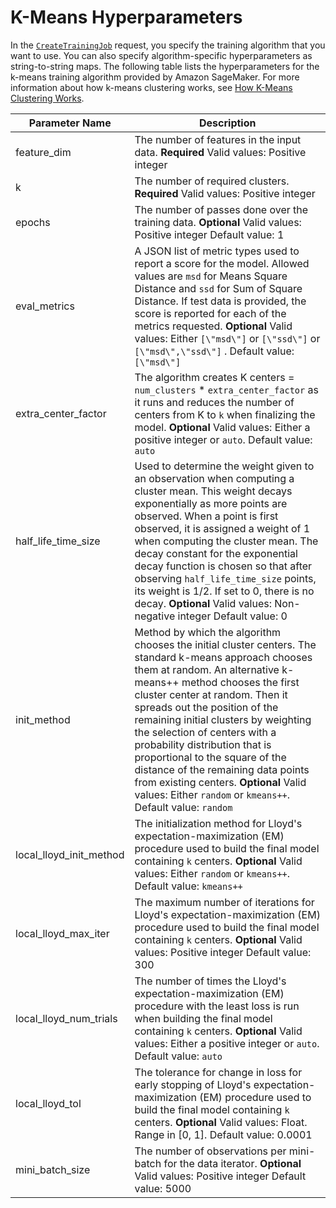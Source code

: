 # K\-Means Hyperparameters<a name="k-means-api-config"></a>

In the [ `CreateTrainingJob`](https://docs.aws.amazon.com/sagemaker/latest/APIReference/API_CreateTrainingJob.html) request, you specify the training algorithm that you want to use\. You can also specify algorithm\-specific hyperparameters as string\-to\-string maps\. The following table lists the hyperparameters for the k\-means training algorithm provided by Amazon SageMaker\. For more information about how k\-means clustering works, see [How K\-Means Clustering Works](algo-kmeans-tech-notes.md)\.


| Parameter Name | Description | 
| --- | --- | 
| feature\_dim | The number of features in the input data\. **Required** Valid values: Positive integer  | 
| k |  The number of required clusters\. **Required** Valid values: Positive integer  | 
| epochs | The number of passes done over the training data\. **Optional** Valid values: Positive integer Default value: 1  | 
| eval\_metrics | A JSON list of metric types used to report a score for the model\. Allowed values are `msd` for Means Square Distance and `ssd` for Sum of Square Distance\. If test data is provided, the score is reported for each of the metrics requested\. **Optional** Valid values: Either `[\"msd\"]` or `[\"ssd\"]` or `[\"msd\",\"ssd\"]` \. Default value: `[\"msd\"]`  | 
| extra\_center\_factor | The algorithm creates K centers = `num_clusters` \* `extra_center_factor` as it runs and reduces the number of centers from K to `k` when finalizing the model\. **Optional** Valid values: Either a positive integer or `auto`\. Default value: `auto`  | 
| half\_life\_time\_size | Used to determine the weight given to an observation when computing a cluster mean\. This weight decays exponentially as more points are observed\. When a point is first observed, it is assigned a weight of 1 when computing the cluster mean\. The decay constant for the exponential decay function is chosen so that after observing `half_life_time_size` points, its weight is 1/2\. If set to 0, there is no decay\. **Optional** Valid values: Non\-negative integer Default value: 0  | 
| init\_method | Method by which the algorithm chooses the initial cluster centers\. The standard k\-means approach chooses them at random\. An alternative k\-means\+\+ method chooses the first cluster center at random\. Then it spreads out the position of the remaining initial clusters by weighting the selection of centers with a probability distribution that is proportional to the square of the distance of the remaining data points from existing centers\. **Optional** Valid values: Either `random` or `kmeans++`\. Default value: `random`  | 
| local\_lloyd\_init\_method | The initialization method for Lloyd's expectation\-maximization \(EM\) procedure used to build the final model containing `k` centers\. **Optional** Valid values: Either `random` or `kmeans++`\. Default value: `kmeans++`  | 
| local\_lloyd\_max\_iter | The maximum number of iterations for Lloyd's expectation\-maximization \(EM\) procedure used to build the final model containing `k` centers\. **Optional** Valid values: Positive integer Default value: 300  | 
| local\_lloyd\_num\_trials | The number of times the Lloyd's expectation\-maximization \(EM\) procedure with the least loss is run when building the final model containing `k` centers\. **Optional** Valid values: Either a positive integer or `auto`\. Default value: `auto`  | 
| local\_lloyd\_tol | The tolerance for change in loss for early stopping of Lloyd's expectation\-maximization \(EM\) procedure used to build the final model containing `k` centers\. **Optional** Valid values: Float\. Range in \[0, 1\]\. Default value: 0\.0001  | 
| mini\_batch\_size | The number of observations per mini\-batch for the data iterator\. **Optional** Valid values: Positive integer Default value: 5000  | 